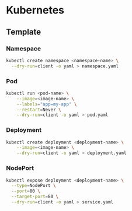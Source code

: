 # Kubernetes

## Template
### Namespace
```sh
kubectl create namespace <namespace-name> \
  --dry-run=client -o yaml > namespace.yaml
```

### Pod  
```sh
kubectl run <pod-name> \
    --image=<image-name> \
    --labels="app=my-app" \
    --restart=Never \
    --dry-run=client -o yaml > pod.yaml
```

### Deployment
```sh
kubectl create deployment <deployment-name> \
    --image=<image-name> \
    --dry-run=client -o yaml > deployment.yaml
```

### NodePort
```sh
kubectl expose deployment <deployment-name> \
  --type=NodePort \
  --port=80 \
  --target-port=80 \
  --dry-run=client -o yaml > service.yaml
```